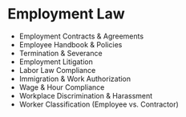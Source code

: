 # Employment Law

- Employment Contracts & Agreements
- Employee Handbook & Policies
- Termination & Severance
- Employment Litigation
- Labor Law Compliance
- Immigration & Work Authorization
- Wage & Hour Compliance
- Workplace Discrimination & Harassment
- Worker Classification (Employee vs. Contractor)